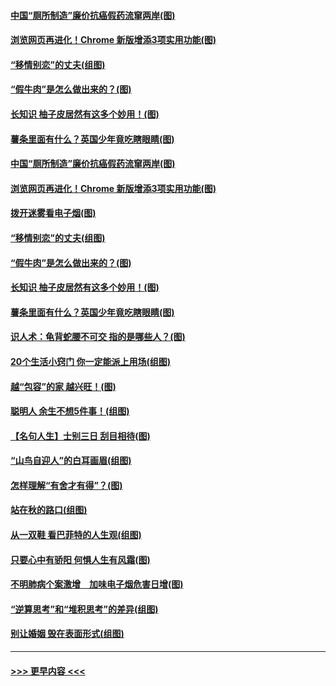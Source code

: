 #### [中国“厕所制造”廉价抗癌假药流窜两岸(图)](../pages/p8/907723.md?t=09180933) 
#### [浏览网页再进化！Chrome 新版增添3项实用功能(图)](../pages/p8/907714.md?t=09180933) 
#### [“移情别恋”的丈夫(组图)](../pages/p8/907644.md?t=09180933) 
#### [“假牛肉”是怎么做出来的？(图)](../pages/p8/907668.md?t=09180933) 
#### [长知识 柚子皮居然有这多个妙用！(图)](../pages/p8/907425.md?t=09180933) 
#### [薯条里面有什么？英国少年竟吃瞎眼睛(图)](../pages/p8/907381.md?t=09180933) 
#### [中国“厕所制造”廉价抗癌假药流窜两岸(图)](../pages/p8/907723.md?t=09180933) 
#### [浏览网页再进化！Chrome 新版增添3项实用功能(图)](../pages/p8/907714.md?t=09180933) 
#### [拨开迷雾看电子烟(图)](../pages/p8/907427.md?t=09180933) 
#### [“移情别恋”的丈夫(组图)](../pages/p8/907644.md?t=09180933) 
#### [“假牛肉”是怎么做出来的？(图)](../pages/p8/907668.md?t=09180933) 
#### [长知识 柚子皮居然有这多个妙用！(图)](../pages/p8/907425.md?t=09180933) 
#### [薯条里面有什么？英国少年竟吃瞎眼睛(图)](../pages/p8/907381.md?t=09180933) 
#### [识人术：龟背蛇腰不可交 指的是哪些人？(图)](../pages/p8/907503.md?t=09180933) 
#### [20个生活小窍门 你一定能派上用场(组图)](../pages/p8/907510.md?t=09180933) 
#### [越“包容”的家 越兴旺！(图)](../pages/p8/907328.md?t=09180933) 
#### [聪明人 余生不想5件事！(组图)](../pages/p8/907364.md?t=09180933) 
#### [【名句人生】士别三日 刮目相待(图)](../pages/p8/906988.md?t=09180933) 
#### [“山鸟自迎人”的白耳画眉(组图)](../pages/p8/907332.md?t=09180933) 
#### [怎样理解“有舍才有得”？(图)](../pages/p8/906872.md?t=09180933) 
#### [站在秋的路口(组图)](../pages/p8/906914.md?t=09180933) 
#### [从一双鞋 看巴菲特的人生观(组图)](../pages/p8/907311.md?t=09180933) 
#### [只要心中有骄阳 何惧人生有风霜(图)](../pages/p8/907320.md?t=09180933) 
#### [不明肺病个案激增　加味电子烟危害日增(图)](../pages/p8/907307.md?t=09180933) 
#### [“逆算思考”和“堆积思考”的差异(组图)](../pages/p8/907229.md?t=09180933) 
#### [别让婚姻 毁在表面形式(组图)](../pages/p8/907118.md?t=09180933) 

----
#### [ >>> 更早内容 <<< ](../indexes/p8-earlier.md)
